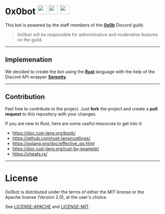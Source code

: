 # 0x0bot <img src="https://forthebadge.com/images/badges/built-by-developers.svg" height="30"/> <img src="https://forthebadge.com/images/badges/built-with-love.svg" height="30"/> <img src="https://forthebadge.com/images/badges/contains-technical-debt.svg" height="30"/> 

This bot is powered by the staff members of the [**0x0b**](https://discord.0x0b.cc) Discord guild. 

> 0x0bot will be responsible for administrative and moderative features on the guild.

---

## Implemenation

We decided to create the bot using the [**Rust**](https://www.rust-lang.org/) language with the help of the Discord API wrapper [**Serenity**](https://github.com/serenity-rs/serenity).

---

## Contribution

Feel free to contribute to the project. Just **fork** the project and create a **pull request** to this repository with your changes.

If you are new to Rust, here are some useful resources to get into it:
- https://doc.rust-lang.org/book/
- https://github.com/rust-lang/rustlings/
- https://golang.org/doc/effective_go.html
- https://doc.rust-lang.org/rust-by-example/
- https://cheats.rs/

---

# License

0x0bot is distributed under the terms of either the MIT license or the Apache license (Version 2.0), at the user's choice.

See [LICENSE-APACHE](./LICENSE-APACHE) and [LICENSE-MIT](./LICENSE-MIT).
